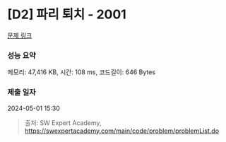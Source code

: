 # [D2] 파리 퇴치 - 2001 

[문제 링크](https://swexpertacademy.com/main/code/problem/problemDetail.do?contestProbId=AV5PzOCKAigDFAUq) 

### 성능 요약

메모리: 47,416 KB, 시간: 108 ms, 코드길이: 646 Bytes

### 제출 일자

2024-05-01 15:30



> 출처: SW Expert Academy, https://swexpertacademy.com/main/code/problem/problemList.do